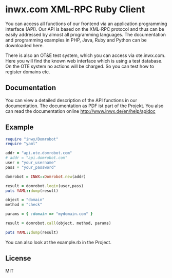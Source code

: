 inwx.com XML-RPC Ruby Client
=========
You can access all functions of our frontend via an application programming interface (API). Our API is based on the XML-RPC protocol and thus can be easily addressed by almost all programming languages. The documentation and programming examples in PHP, Java, Ruby and Python can be downloaded here.

There is also an OT&E test system, which you can access via ote.inwx.com. Here you will find the known web interface which is using a test database. On the OTE system no actions will be charged. So you can test how to register domains etc.

Documentation
------
You can view a detailed description of the API functions in our documentation. The documentation as PDF ist part of the Projekt. You also can read the documentation online http://www.inwx.de/en/help/apidoc

Example
-------

```ruby
require "inwx/Domrobot"
require "yaml"

addr = "api.ote.domrobot.com"
# addr = "api.domrobot.com"
user = "your_username"
pass = "your_password"

domrobot = INWX::Domrobot.new(addr)

result = domrobot.login(user,pass)
puts YAML::dump(result)

object = "domain"
method = "check"

params = { :domain => "mydomain.com" }

result = domrobot.call(object, method, params)

puts YAML::dump(result)
```

You can also look at the example.rb in the Project.

License
----

MIT
